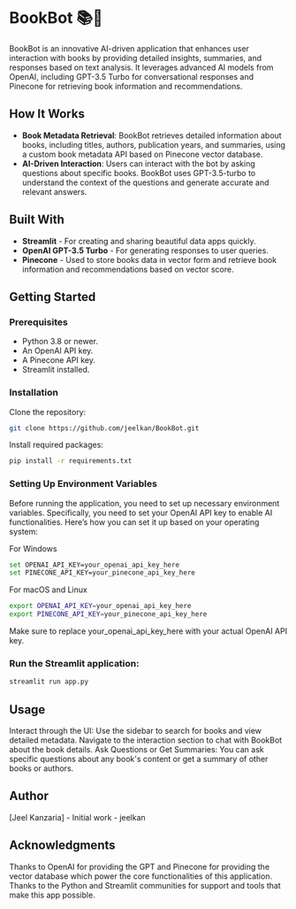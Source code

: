 # BookBot 📚🤖
BookBot is an innovative AI-driven application that enhances user interaction with books by providing detailed insights, summaries, and responses based on text analysis. It leverages advanced AI models from OpenAI, including GPT-3.5 Turbo for conversational responses and Pinecone for retrieving book information and recommendations.

## How It Works

- **Book Metadata Retrieval**: BookBot retrieves detailed information about books, including titles, authors, publication years, and summaries, using a custom book metadata API based on Pinecone vector database.
- **AI-Driven Interaction**: Users can interact with the bot by asking questions about specific books. BookBot uses GPT-3.5-turbo to understand the context of the questions and generate accurate and relevant answers.

## Built With

- **Streamlit** - For creating and sharing beautiful data apps quickly.
- **OpenAI GPT-3.5 Turbo** - For generating responses to user queries.
- **Pinecone** - Used to store books data in vector form and retrieve book information and recommendations based on vector score.

## Getting Started

### Prerequisites

- Python 3.8 or newer.
- An OpenAI API key.
- A Pinecone API key.
- Streamlit installed.

### Installation

Clone the repository:

```bash
git clone https://github.com/jeelkan/BookBot.git
```

Install required packages:

```bash
pip install -r requirements.txt
```

### Setting Up Environment Variables

Before running the application, you need to set up necessary environment variables. Specifically, you need to set your OpenAI API key to enable AI functionalities. Here’s how you can set it up based on your operating system:

For Windows
```bash
set OPENAI_API_KEY=your_openai_api_key_here
set PINECONE_API_KEY=your_pinecone_api_key_here
```

For macOS and Linux
```bash
export OPENAI_API_KEY=your_openai_api_key_here
export PINECONE_API_KEY=your_pinecone_api_key_here
```

Make sure to replace your_openai_api_key_here with your actual OpenAI API key.


### Run the Streamlit application:

```bash
streamlit run app.py
```

## Usage
Interact through the UI: Use the sidebar to search for books and view detailed metadata. Navigate to the interaction section to chat with BookBot about the book details.
Ask Questions or Get Summaries: You can ask specific questions about any book's content or get a summary of other books or authors.


## Author
[Jeel Kanzaria] - Initial work - jeelkan

## Acknowledgments
Thanks to OpenAI for providing the GPT and Pinecone for providing the vector database which power the core functionalities of this application.
Thanks to the Python and Streamlit communities for support and tools that make this app possible.

